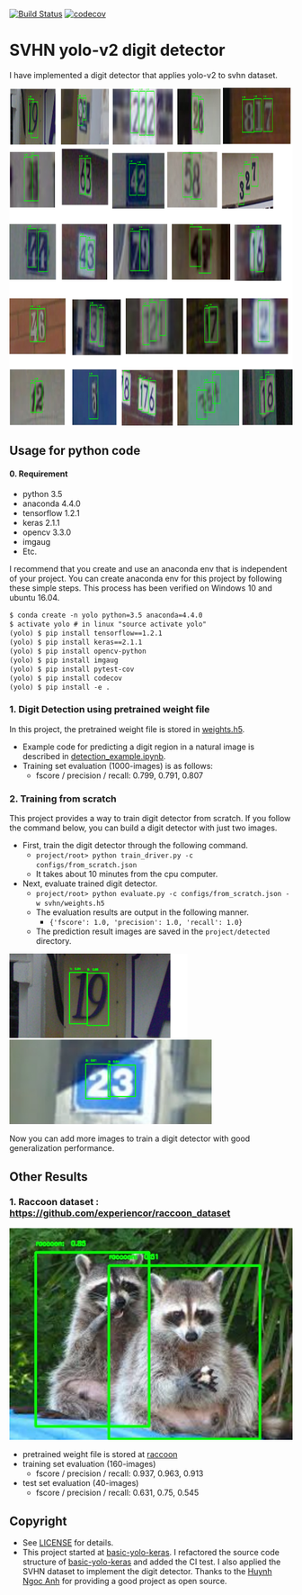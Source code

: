[![Build Status](https://travis-ci.org/penny4860/Yolo-digit-detector.svg?branch=master)](https://travis-ci.org/penny4860/Yolo-digit-detector) [![codecov](https://codecov.io/gh/penny4860/Yolo-digit-detector/branch/master/graph/badge.svg)](https://codecov.io/gh/penny4860/Yolo-digit-detector)

# SVHN yolo-v2 digit detector

I have implemented a digit detector that applies yolo-v2 to svhn dataset.

<img src="images/svhn.png" height="600">

## Usage for python code

#### 0. Requirement

* python 3.5
* anaconda 4.4.0
* tensorflow 1.2.1
* keras 2.1.1
* opencv 3.3.0
* imgaug
* Etc.

I recommend that you create and use an anaconda env that is independent of your project. You can create anaconda env for this project by following these simple steps. This process has been verified on Windows 10 and ubuntu 16.04.

```
$ conda create -n yolo python=3.5 anaconda=4.4.0
$ activate yolo # in linux "source activate yolo"
(yolo) $ pip install tensorflow==1.2.1
(yolo) $ pip install keras==2.1.1
(yolo) $ pip install opencv-python
(yolo) $ pip install imgaug
(yolo) $ pip install pytest-cov
(yolo) $ pip install codecov
(yolo) $ pip install -e .
```

### 1. Digit Detection using pretrained weight file

In this project, the pretrained weight file is stored in [weights.h5](https://drive.google.com/drive/folders/1Lg3eAPC39G9GwVTCH3XzF73Eok-N-dER).

* Example code for predicting a digit region in a natural image is described in [detection_example.ipynb](https://github.com/penny4860/Yolo-digit-detector/blob/master/detection_example.ipynb).
* Training set evaluation (1000-images) is as follows:
  * fscore / precision / recall: 0.799, 0.791, 0.807


### 2. Training from scratch

This project provides a way to train digit detector from scratch. If you follow the command below, you can build a digit detector with just two images.

* First, train the digit detector through the following command. 
  * `` project/root> python train_driver.py -c configs/from_scratch.json ``
  * It takes about 10 minutes from the cpu computer.
* Next, evaluate trained digit detector.
  * `` project/root> python evaluate.py -c configs/from_scratch.json -w svhn/weights.h5 ``
  * The evaluation results are output in the following manner.
  	* ``{'fscore': 1.0, 'precision': 1.0, 'recall': 1.0}``
  * The prediction result images are saved in the ``project/detected`` directory.

<img src="images/1.png" height="150">
<img src="images/2.png" height="150">

Now you can add more images to train a digit detector with good generalization performance.


## Other Results

### 1. Raccoon dataset : https://github.com/experiencor/raccoon_dataset

<img src="images/raccoon-12.jpg">

* pretrained weight file is stored at [raccoon](https://drive.google.com/drive/folders/17Co0b5YDNVlWVfuTqygRY_U2qg8FwGmy)
* training set evaluation (160-images)
	* fscore / precision / recall: 0.937, 0.963, 0.913
* test set evaluation (40-images)
	* fscore / precision / recall: 0.631, 0.75, 0.545


## Copyright

* See [LICENSE](LICENSE) for details.
* This project started at [basic-yolo-keras](https://github.com/experiencor/basic-yolo-keras). I refactored the source code structure of [basic-yolo-keras](https://github.com/experiencor/basic-yolo-keras) and added the CI test. I also applied the SVHN dataset to implement the digit detector. Thanks to the [Huynh Ngoc Anh](https://github.com/experiencor) for providing a good project as open source.

